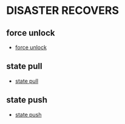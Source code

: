 # DISASTER RECOVERS

## force unlock

- [force unlock](./FORCE_UNLOCK.html)

## state pull

- [state pull](./STATE_PULL.html)

## state push

- [state push](./STATE_PUSH.html)
